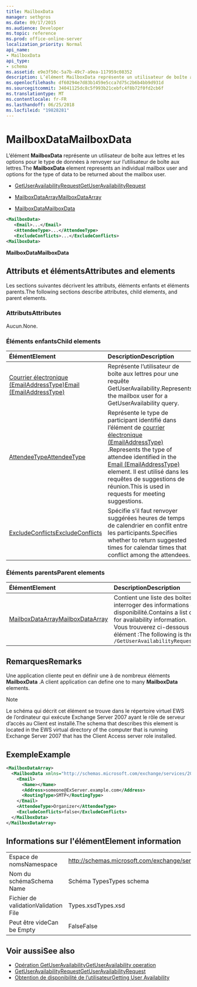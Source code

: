 ```yaml
---
title: MailboxData
manager: sethgros
ms.date: 09/17/2015
ms.audience: Developer
ms.topic: reference
ms.prod: office-online-server
localization_priority: Normal
api_name:
- MailboxData
api_type:
- schema
ms.assetid: e9e3f50c-5a7b-49c7-a9ea-117959c08352
description: L’élément MailboxData représente un utilisateur de boîte aux lettres et les options pour le type de données à renvoyer sur l’utilisateur de boîte aux lettres.
ms.openlocfilehash: df60294e7d83b1459e5cca7d75c2b6b4bb9d931d
ms.sourcegitcommit: 34041125dc8c5f993b21cebfc4f8b72f0fd2cb6f
ms.translationtype: MT
ms.contentlocale: fr-FR
ms.lasthandoff: 06/25/2018
ms.locfileid: "19828281"
---
```

# <a name="mailboxdata"></a><span data-ttu-id="320e1-103">MailboxData</span><span class="sxs-lookup"><span data-stu-id="320e1-103">MailboxData</span></span>

<span data-ttu-id="320e1-104">L’élément **MailboxData** représente un utilisateur de boîte aux lettres et les options pour le type de données à renvoyer sur l’utilisateur de boîte aux lettres.</span><span class="sxs-lookup"><span data-stu-id="320e1-104">The **MailboxData** element represents an individual mailbox user and options for the type of data to be returned about the mailbox user.</span></span> 
  
- [<span data-ttu-id="320e1-105">GetUserAvailabilityRequest</span><span class="sxs-lookup"><span data-stu-id="320e1-105">GetUserAvailabilityRequest</span></span>](getuseravailabilityrequest.md)
  
- [<span data-ttu-id="320e1-106">MailboxDataArray</span><span class="sxs-lookup"><span data-stu-id="320e1-106">MailboxDataArray</span></span>](mailboxdataarray.md)
  
- [<span data-ttu-id="320e1-107">MailboxData</span><span class="sxs-lookup"><span data-stu-id="320e1-107">MailboxData</span></span>](mailboxdata.md)
  
```xml
<MailboxData>
   <Email>...</Email>
   <AttendeeType>...</AttendeeType>
   <ExcludeConflicts>...</ExcludeConflicts>
<MailboxData>
```

<span data-ttu-id="320e1-108">**MailboxData**</span><span class="sxs-lookup"><span data-stu-id="320e1-108">**MailboxData**</span></span>

## <a name="attributes-and-elements"></a><span data-ttu-id="320e1-109">Attributs et éléments</span><span class="sxs-lookup"><span data-stu-id="320e1-109">Attributes and elements</span></span>

<span data-ttu-id="320e1-110">Les sections suivantes décrivent les attributs, éléments enfants et éléments parents.</span><span class="sxs-lookup"><span data-stu-id="320e1-110">The following sections describe attributes, child elements, and parent elements.</span></span>
  
### <a name="attributes"></a><span data-ttu-id="320e1-111">Attributs</span><span class="sxs-lookup"><span data-stu-id="320e1-111">Attributes</span></span>

<span data-ttu-id="320e1-112">Aucun.</span><span class="sxs-lookup"><span data-stu-id="320e1-112">None.</span></span>
  
### <a name="child-elements"></a><span data-ttu-id="320e1-113">Éléments enfants</span><span class="sxs-lookup"><span data-stu-id="320e1-113">Child elements</span></span>

|<span data-ttu-id="320e1-114">**Élément**</span><span class="sxs-lookup"><span data-stu-id="320e1-114">**Element**</span></span>|<span data-ttu-id="320e1-115">**Description**</span><span class="sxs-lookup"><span data-stu-id="320e1-115">**Description**</span></span>|
|:-----|:-----|
|[<span data-ttu-id="320e1-116">Courrier électronique (EmailAddressType)</span><span class="sxs-lookup"><span data-stu-id="320e1-116">Email (EmailAddressType)</span></span>](email-emailaddresstype.md) <br/> |<span data-ttu-id="320e1-117">Représente l’utilisateur de boîte aux lettres pour une requête GetUserAvailability.</span><span class="sxs-lookup"><span data-stu-id="320e1-117">Represents the mailbox user for a GetUserAvailability query.</span></span>  <br/> |
|[<span data-ttu-id="320e1-118">AttendeeType</span><span class="sxs-lookup"><span data-stu-id="320e1-118">AttendeeType</span></span>](attendeetype.md) <br/> |<span data-ttu-id="320e1-119">Représente le type de participant identifié dans l’élément de [courrier électronique (EmailAddressType)](email-emailaddresstype.md) .</span><span class="sxs-lookup"><span data-stu-id="320e1-119">Represents the type of attendee identified in the [Email (EmailAddressType)](email-emailaddresstype.md) element.</span></span> <span data-ttu-id="320e1-120">Il est utilisé dans les requêtes de suggestions de réunion.</span><span class="sxs-lookup"><span data-stu-id="320e1-120">This is used in requests for meeting suggestions.</span></span>  <br/> |
|[<span data-ttu-id="320e1-121">ExcludeConflicts</span><span class="sxs-lookup"><span data-stu-id="320e1-121">ExcludeConflicts</span></span>](excludeconflicts.md) <br/> |<span data-ttu-id="320e1-122">Spécifie s’il faut renvoyer suggérées heures de temps de calendrier en conflit entre les participants.</span><span class="sxs-lookup"><span data-stu-id="320e1-122">Specifies whether to return suggested times for calendar times that conflict among the attendees.</span></span>  <br/> |
   
### <a name="parent-elements"></a><span data-ttu-id="320e1-123">Éléments parents</span><span class="sxs-lookup"><span data-stu-id="320e1-123">Parent elements</span></span>

|<span data-ttu-id="320e1-124">**Élément**</span><span class="sxs-lookup"><span data-stu-id="320e1-124">**Element**</span></span>|<span data-ttu-id="320e1-125">**Description**</span><span class="sxs-lookup"><span data-stu-id="320e1-125">**Description**</span></span>|
|:-----|:-----|
|[<span data-ttu-id="320e1-126">MailboxDataArray</span><span class="sxs-lookup"><span data-stu-id="320e1-126">MailboxDataArray</span></span>](mailboxdataarray.md) <br/> |<span data-ttu-id="320e1-127">Contient une liste des boîtes aux lettres pour interroger des informations de disponibilité.</span><span class="sxs-lookup"><span data-stu-id="320e1-127">Contains a list of mailboxes to query for availability information.</span></span>  <br/> <span data-ttu-id="320e1-128">Vous trouverez ci-dessous le XPath pour cet élément :</span><span class="sxs-lookup"><span data-stu-id="320e1-128">The following is the XPath to this element:</span></span>  <br/>  `/GetUserAvailabilityRequest/MailboxDataArray[i]` <br/> |
   
## <a name="remarks"></a><span data-ttu-id="320e1-129">Remarques</span><span class="sxs-lookup"><span data-stu-id="320e1-129">Remarks</span></span>

<span data-ttu-id="320e1-130">Une application cliente peut en définir une à de nombreux éléments **MailboxData** .</span><span class="sxs-lookup"><span data-stu-id="320e1-130">A client application can define one to many **MailboxData** elements.</span></span> 
  
> [!NOTE]
> <span data-ttu-id="320e1-131">Le schéma qui décrit cet élément se trouve dans le répertoire virtuel EWS de l’ordinateur qui exécute Exchange Server 2007 ayant le rôle de serveur d’accès au Client est installé.</span><span class="sxs-lookup"><span data-stu-id="320e1-131">The schema that describes this element is located in the EWS virtual directory of the computer that is running Exchange Server 2007 that has the Client Access server role installed.</span></span> 
  
## <a name="example"></a><span data-ttu-id="320e1-132">Exemple</span><span class="sxs-lookup"><span data-stu-id="320e1-132">Example</span></span>

```xml
<MailboxDataArray>
  <MailboxData xmlns="http://schemas.microsoft.com/exchange/services/2006/types">
    <Email>
      <Name></Name>
      <Address>someone@ExServer.example.com</Address>
      <RoutingType>SMTP</RoutingType>
    </Email>
    <AttendeeType>Organizer</AttendeeType>
    <ExcludeConflicts>false</ExcludeConflicts>
  </MailboxData>
</MailboxDataArray>
```

## <a name="element-information"></a><span data-ttu-id="320e1-133">Informations sur l'élément</span><span class="sxs-lookup"><span data-stu-id="320e1-133">Element information</span></span>

|||
|:-----|:-----|
|<span data-ttu-id="320e1-134">Espace de noms</span><span class="sxs-lookup"><span data-stu-id="320e1-134">Namespace</span></span>  <br/> |http://schemas.microsoft.com/exchange/services/2006/types  <br/> |
|<span data-ttu-id="320e1-135">Nom du schéma</span><span class="sxs-lookup"><span data-stu-id="320e1-135">Schema Name</span></span>  <br/> |<span data-ttu-id="320e1-136">Schéma Types</span><span class="sxs-lookup"><span data-stu-id="320e1-136">Types schema</span></span>  <br/> |
|<span data-ttu-id="320e1-137">Fichier de validation</span><span class="sxs-lookup"><span data-stu-id="320e1-137">Validation File</span></span>  <br/> |<span data-ttu-id="320e1-138">Types.xsd</span><span class="sxs-lookup"><span data-stu-id="320e1-138">Types.xsd</span></span>  <br/> |
|<span data-ttu-id="320e1-139">Peut être vide</span><span class="sxs-lookup"><span data-stu-id="320e1-139">Can be Empty</span></span>  <br/> |<span data-ttu-id="320e1-140">False</span><span class="sxs-lookup"><span data-stu-id="320e1-140">False</span></span>  <br/> |
   
## <a name="see-also"></a><span data-ttu-id="320e1-141">Voir aussi</span><span class="sxs-lookup"><span data-stu-id="320e1-141">See also</span></span>

- [<span data-ttu-id="320e1-142">Opération GetUserAvailability</span><span class="sxs-lookup"><span data-stu-id="320e1-142">GetUserAvailability operation</span></span>](getuseravailability-operation.md)
- [<span data-ttu-id="320e1-143">GetUserAvailabilityRequest</span><span class="sxs-lookup"><span data-stu-id="320e1-143">GetUserAvailabilityRequest</span></span>](getuseravailabilityrequest.md)
- [<span data-ttu-id="320e1-144">Obtention de disponibilité de l’utilisateur</span><span class="sxs-lookup"><span data-stu-id="320e1-144">Getting User Availability</span></span>](http://msdn.microsoft.com/library/d4133fcb-9b0f-4e6b-aadf-a389da83516a%28Office.15%29.aspx)

